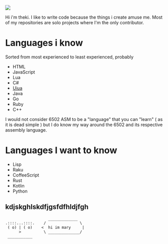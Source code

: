 [![](https://github-readme-stats.vercel.app/api?username=thekifake&theme=radical&show=reviews)](https://github.com/thekifake/thekifake)

Hi i'm theki. I like to write code because the things i create amuse me. Most of my repositories are solo projects where I'm the only contributor.

# Languages i know
Sorted from most experienced to least experienced, probably

- HTML
- JavaScript
- Lua
- C#
- [Uiua](https://www.uiua.org/)
- Java
- Go
- Ruby
- C++

I would not consider 6502 ASM to be a "language" that you can "learn" ( as it is dead simple ) but I do know my way around the 6502 and its respective assembly language.

# Languages I want to know

- Lisp
- Raku
- CoffeeScript
- Rust
- Kotlin
- Python

## kdjskghlskdfjgsfdfhldjfgh

```
                   _____________
.::::...::::.    /               \
 ( o) | ( o)    <  hi im mary     |
      >          \ ______________/
 ___________
```
